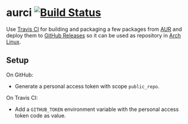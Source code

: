 # aurci [![Build Status](https://travis-ci.com/xeladejo/aurci.svg?branch=main)](https://app.travis-ci.com/xeladejo/aurci)

Use [Travis CI] for building and packaging a few packages from [AUR] and deploy them to [GitHub Releases] so it can be used
as repository in [Arch Linux].

## Setup

On GitHub:
  - Generate a personal access token with scope `public_repo`.

On Travis CI:
  - Add a `GITHUB_TOKEN` environment variable with the personal access token code as value.

[GitHub Releases]: https://github.com/xeladejo/aurutilsci/releases
[Arch Linux]: https://www.archlinux.org
[Travis CI]: https://travis-ci.com/
[AUR]: https://aur.archlinux.org
